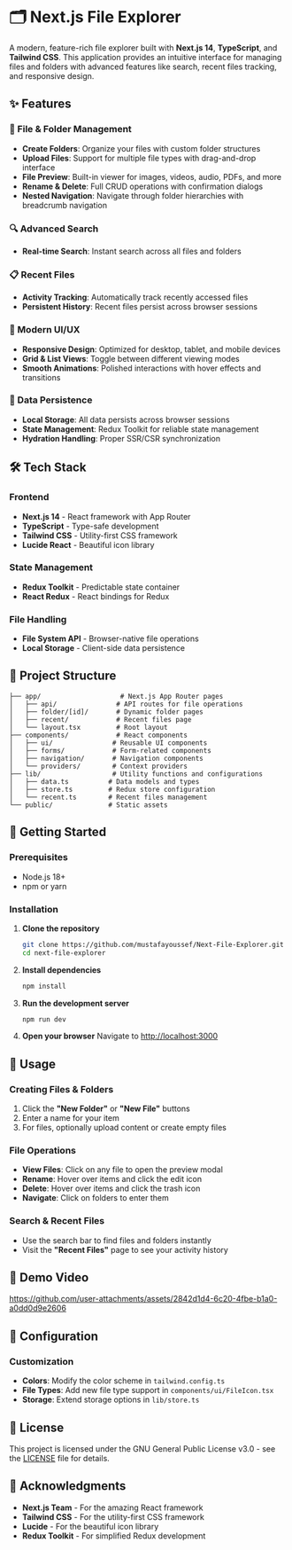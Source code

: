 # 🗂️ Next.js File Explorer

A modern, feature-rich file explorer built with **Next.js 14**, **TypeScript**, and **Tailwind CSS**. This application provides an intuitive interface for managing files and folders with advanced features like search, recent files tracking, and responsive design.

## ✨ Features

### 📁 File & Folder Management

- **Create Folders**: Organize your files with custom folder structures
- **Upload Files**: Support for multiple file types with drag-and-drop interface
- **File Preview**: Built-in viewer for images, videos, audio, PDFs, and more
- **Rename & Delete**: Full CRUD operations with confirmation dialogs
- **Nested Navigation**: Navigate through folder hierarchies with breadcrumb navigation

### 🔍 Advanced Search

- **Real-time Search**: Instant search across all files and folders

### 📋 Recent Files

- **Activity Tracking**: Automatically track recently accessed files
- **Persistent History**: Recent files persist across browser sessions

### 🎨 Modern UI/UX

- **Responsive Design**: Optimized for desktop, tablet, and mobile devices
- **Grid & List Views**: Toggle between different viewing modes
- **Smooth Animations**: Polished interactions with hover effects and transitions

### 💾 Data Persistence

- **Local Storage**: All data persists across browser sessions
- **State Management**: Redux Toolkit for reliable state management
- **Hydration Handling**: Proper SSR/CSR synchronization

## 🛠️ Tech Stack

### Frontend

- **Next.js 14** - React framework with App Router
- **TypeScript** - Type-safe development
- **Tailwind CSS** - Utility-first CSS framework
- **Lucide React** - Beautiful icon library

### State Management

- **Redux Toolkit** - Predictable state container
- **React Redux** - React bindings for Redux

### File Handling

- **File System API** - Browser-native file operations
- **Local Storage** - Client-side data persistence

## 📁 Project Structure

```
├── app/                    # Next.js App Router pages
│   ├── api/               # API routes for file operations
│   ├── folder/[id]/       # Dynamic folder pages
│   ├── recent/            # Recent files page
│   └── layout.tsx         # Root layout
├── components/            # React components
│   ├── ui/               # Reusable UI components
│   ├── forms/            # Form-related components
│   ├── navigation/       # Navigation components
│   └── providers/        # Context providers
├── lib/                  # Utility functions and configurations
│   ├── data.ts          # Data models and types
│   ├── store.ts         # Redux store configuration
│   └── recent.ts        # Recent files management
└── public/              # Static assets
```

## 🚀 Getting Started

### Prerequisites

- Node.js 18+
- npm or yarn

### Installation

1. **Clone the repository**

   ```bash
   git clone https://github.com/mustafayoussef/Next-File-Explorer.git
   cd next-file-explorer
   ```

2. **Install dependencies**

   ```bash
   npm install
   ```

3. **Run the development server**

   ```bash
   npm run dev
   ```

4. **Open your browser**
   Navigate to [http://localhost:3000](http://localhost:3000)

## 📱 Usage

### Creating Files & Folders

1. Click the **"New Folder"** or **"New File"** buttons
2. Enter a name for your item
3. For files, optionally upload content or create empty files

### File Operations

- **View Files**: Click on any file to open the preview modal
- **Rename**: Hover over items and click the edit icon
- **Delete**: Hover over items and click the trash icon
- **Navigate**: Click on folders to enter them

### Search & Recent Files

- Use the search bar to find files and folders instantly
- Visit the **"Recent Files"** page to see your activity history

## 🎥 Demo Video

https://github.com/user-attachments/assets/2842d1d4-6c20-4fbe-b1a0-a0dd0d9e2606

## 🔧 Configuration

### Customization

- **Colors**: Modify the color scheme in `tailwind.config.ts`
- **File Types**: Add new file type support in `components/ui/FileIcon.tsx`
- **Storage**: Extend storage options in `lib/store.ts`

## 📄 License

This project is licensed under the GNU General Public License v3.0 - see the [LICENSE](LICENSE) file for details.

## 🙏 Acknowledgments

- **Next.js Team** - For the amazing React framework
- **Tailwind CSS** - For the utility-first CSS framework
- **Lucide** - For the beautiful icon library
- **Redux Toolkit** - For simplified Redux development

